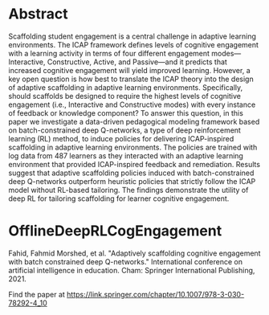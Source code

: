# Abstract
Scaffolding student engagement is a central challenge in adaptive learning environments. The ICAP framework defines levels of cognitive engagement with a learning activity in terms of four different engagement modes—Interactive, Constructive, Active, and Passive—and it predicts that increased cognitive engagement will yield improved learning. However, a key open question is how best to translate the ICAP theory into the design of adaptive scaffolding in adaptive learning environments. Specifically, should scaffolds be designed to require the highest levels of cognitive engagement (i.e., Interactive and Constructive modes) with every instance of feedback or knowledge component? To answer this question, in this paper we investigate a data-driven pedagogical modeling framework based on batch-constrained deep Q-networks, a type of deep reinforcement learning (RL) method, to induce policies for delivering ICAP-inspired scaffolding in adaptive learning environments. The policies are trained with log data from 487 learners as they interacted with an adaptive learning environment that provided ICAP-inspired feedback and remediation. Results suggest that adaptive scaffolding policies induced with batch-constrained deep Q-networks outperform heuristic policies that strictly follow the ICAP model without RL-based tailoring. The findings demonstrate the utility of deep RL for tailoring scaffolding for learner cognitive engagement.

# OfflineDeepRLCogEngagement
Fahid, Fahmid Morshed, et al. "Adaptively scaffolding cognitive engagement with batch constrained deep Q-networks." International conference on artificial intelligence in education. Cham: Springer International Publishing, 2021.

Find the paper at https://link.springer.com/chapter/10.1007/978-3-030-78292-4_10
